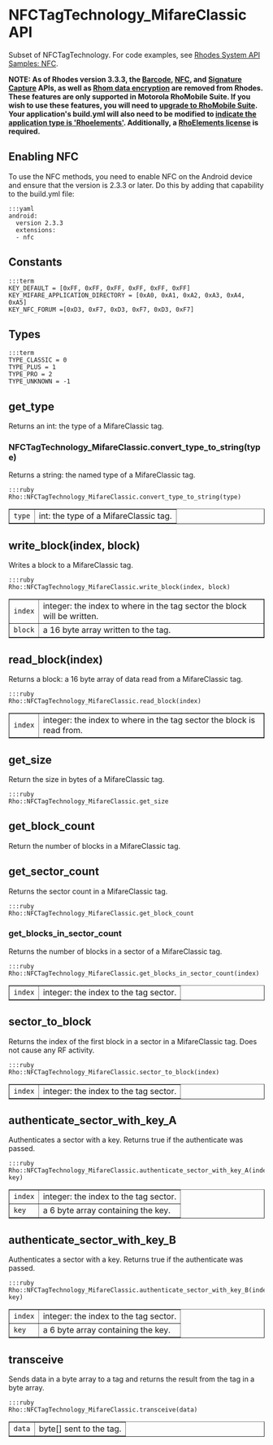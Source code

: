 # NFCTagTechnology_MifareClassic API

Subset of NFCTagTechnology. For code examples, see [Rhodes System API Samples: NFC](https://github.com/rhomobile/rhodes-system-api-samples/blob/master/app/Nfc/controller.rb).

**NOTE: As of Rhodes version 3.3.3, the [Barcode](barcode-api), [NFC](../rhodes/device-caps#nfc), and [Signature Capture](../rhodes/device-caps#signature-capture) APIs, as well as [Rhom data encryption](../rhodes/rhom#database-encryption) are removed from Rhodes. These features are only supported in Motorola RhoMobile Suite. If you wish to use these features, you will need to [upgrade to RhoMobile Suite](../rhomobile-install). Your application's build.yml will also need to be modified to [indicate the application type is 'Rhoelements'](../rhoelements/rhoelements2-native#enabling-motorola-device-capabilities). Additionally, a [RhoElements license](../rhoelements/licensing) is required.**

## Enabling NFC

To use the NFC methods, you need to enable NFC on the Android device and ensure that the version is 2.3.3 or later. Do this by adding that capability to the build.yml file:

	:::yaml
	android: 
	  version 2.3.3
	  extensions:
	  - nfc

## Constants

	:::term
	KEY_DEFAULT = [0xFF, 0xFF, 0xFF, 0xFF, 0xFF, 0xFF]
	KEY_MIFARE_APPLICATION_DIRECTORY = [0xA0, 0xA1, 0xA2, 0xA3, 0xA4, 0xA5]
	KEY_NFC_FORUM =[0xD3, 0xF7, 0xD3, 0xF7, 0xD3, 0xF7]    
	
## Types

	:::term
	TYPE_CLASSIC = 0
	TYPE_PLUS = 1
	TYPE_PRO = 2
	TYPE_UNKNOWN = -1

## get_type

Returns an int: the type of a MifareClassic tag.

### NFCTagTechnology_MifareClassic.convert_type_to_string(type)

Returns a string: the named type of a MifareClassic tag.

	:::ruby
	Rho::NFCTagTechnology_MifareClassic.convert_type_to_string(type)

<table border="1">
<tr>
	<td><code>type</code></td>
	<td>int: the type of a MifareClassic tag.</td>
</tr>
</table>

## write_block(index, block)

Writes a block to a MifareClassic tag.

	:::ruby
	Rho::NFCTagTechnology_MifareClassic.write_block(index, block)

<table border="1">
<tr>
	<td><code>index</code></td>
	<td>integer: the index to where in the tag sector the block will be written.</td>
</tr>
<tr>
	<td><code>block</code></td>
	<td>a 16 byte array written to the tag.</td>
</tr>
</table>

## read_block(index)

Returns a block: a 16 byte array of data read from a MifareClassic tag.

	:::ruby
	Rho::NFCTagTechnology_MifareClassic.read_block(index)

<table border="1">
<tr>
	<td><code>index</code></td>
	<td>integer: the index to where in the tag sector the block is read from.</td>
</tr>
</table>

## get_size

Return the size in bytes of a MifareClassic tag.

	:::ruby
	Rho::NFCTagTechnology_MifareClassic.get_size

## get_block_count

Return the number of blocks in a MifareClassic tag.

## get_sector_count

Returns the sector count in a MifareClassic tag.

	:::ruby
	Rho::NFCTagTechnology_MifareClassic.get_block_count

### get_blocks_in_sector_count

Returns the number of blocks in a sector of a MifareClassic tag.

	:::ruby
	Rho::NFCTagTechnology_MifareClassic.get_blocks_in_sector_count(index)

<table border="1">
<tr>
	<td><code>index</code></td>
	<td>integer: the index to the tag sector.</td>
</tr>
</table>

## sector_to_block

Returns the index of the first block in a sector in a MifareClassic tag. Does not cause any RF activity.

	:::ruby
	Rho::NFCTagTechnology_MifareClassic.sector_to_block(index)

<table border="1">
<tr>
	<td><code>index</code></td>
	<td>integer: the index to the tag sector.</td>
</tr>
</table>
	
## authenticate_sector_with_key_A

Authenticates a sector with a key. Returns true if the authenticate was passed.

	:::ruby
	Rho::NFCTagTechnology_MifareClassic.authenticate_sector_with_key_A(index, key)

<table border="1">
<tr>
	<td><code>index</code></td>
	<td>integer: the index to the tag sector.</td>
</tr>
<tr>
	<td><code>key</code></td>
	<td>a 6 byte array containing the key.</td>
</tr>
</table>

## authenticate_sector_with_key_B

Authenticates a sector with a key. Returns true if the authenticate was passed.

	:::ruby
	Rho::NFCTagTechnology_MifareClassic.authenticate_sector_with_key_B(index, key)

<table border="1">
<tr>
	<td><code>index</code></td>
	<td>integer: the index to the tag sector.</td>
</tr>
<tr>
	<td><code>key</code></td>
	<td>a 6 byte array containing the key.</td>
</tr>
</table>

## transceive

Sends data in a byte array to a tag and returns the result from the tag in a byte array.

	:::ruby
	Rho::NFCTagTechnology_MifareClassic.transceive(data)

<table border="1">
<tr>
	<td><code>data</code></td>
	<td>byte[] sent to the tag.</td>
</tr>
</table>
